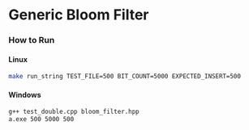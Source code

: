 # Generic Bloom Filter

### How to Run
#### Linux
```bash
make run_string TEST_FILE=500 BIT_COUNT=5000 EXPECTED_INSERT=500
```

#### Windows
```bash
g++ test_double.cpp bloom_filter.hpp
a.exe 500 5000 500
```